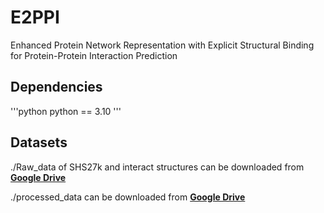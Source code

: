 # E2PPI
Enhanced Protein Network Representation with Explicit Structural Binding for Protein-Protein Interaction Prediction

## Dependencies
'''python
python == 3.10
'''

## Datasets
./Raw_data of SHS27k and interact structures can be downloaded from **[Google Drive](https://drive.google.com/file/d/1LScRlikrZid7oYOTiIw7hfMwDwMPCar4/view?usp=drive_link)**

./processed_data can be downloaded from **[Google Drive](https://drive.google.com/file/d/1f7jB7zG4TL8Xj0_11kRx_GBCydokzHBH/view?usp=drive_link
)**
